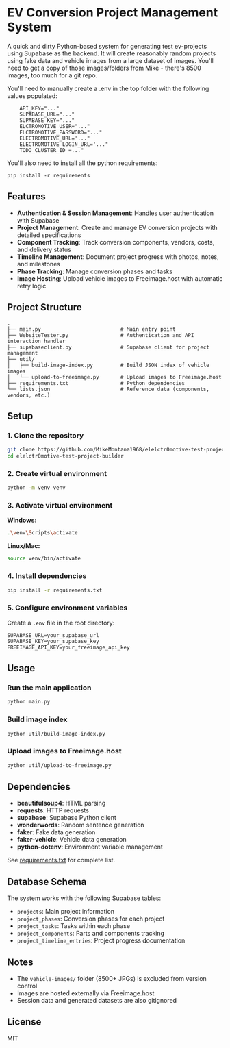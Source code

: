 # EV Conversion Project Management System

A quick and dirty Python-based system for generating test ev-projects using Supabase as the backend.
It will create reasonably random projects using fake data and vehicle images from a large dataset of images. You'll need to get a copy of those images/folders from Mike - there's 8500 images, too much for a git repo.

You'll need to manually create a .env in  the top folder with the following values populated:

```
    API_KEY="..."
    SUPABASE_URL="..."
    SUPABASE_KEY="..."
    ELCTROMOTIVE_USER="..."
    ELCTROMOTIVE_PASSWORD="..."
    ELECTROMOTIVE_URL='..."
    ELECTROMOTIVE_LOGIN_URL='..."
    TODO_CLUSTER_ID =..."
```

You'll also need to install all the python requirements:
```
pip install -r requirements
```

## Features

- **Authentication & Session Management**: Handles user authentication with Supabase
- **Project Management**: Create and manage EV conversion projects with detailed specifications
- **Component Tracking**: Track conversion components, vendors, costs, and delivery status
- **Timeline Management**: Document project progress with photos, notes, and milestones
- **Phase Tracking**: Manage conversion phases and tasks
- **Image Hosting**: Upload vehicle images to Freeimage.host with automatic retry logic

## Project Structure

```
.
├── main.py                          # Main entry point
├── WebsiteTester.py                 # Authentication and API interaction handler
├── supabaseclient.py                # Supabase client for project management
├── util/
│   ├── build-image-index.py         # Build JSON index of vehicle images
│   └── upload-to-freeimage.py       # Upload images to Freeimage.host
├── requirements.txt                 # Python dependencies
└── lists.json                       # Reference data (components, vendors, etc.)
```

## Setup

### 1. Clone the repository

```bash
git clone https://github.com/MikeMontana1968/elelctr0motive-test-project-builder.git
cd elelctr0motive-test-project-builder
```

### 2. Create virtual environment

```bash
python -m venv venv
```

### 3. Activate virtual environment

**Windows:**
```bash
.\venv\Scripts\activate
```

**Linux/Mac:**
```bash
source venv/bin/activate
```

### 4. Install dependencies

```bash
pip install -r requirements.txt
```

### 5. Configure environment variables

Create a `.env` file in the root directory:

```env
SUPABASE_URL=your_supabase_url
SUPABASE_KEY=your_supabase_key
FREEIMAGE_API_KEY=your_freeimage_api_key
```

## Usage

### Run the main application

```bash
python main.py
```

### Build image index

```bash
python util/build-image-index.py
```

### Upload images to Freeimage.host

```bash
python util/upload-to-freeimage.py
```

## Dependencies

- **beautifulsoup4**: HTML parsing
- **requests**: HTTP requests
- **supabase**: Supabase Python client
- **wonderwords**: Random sentence generation
- **faker**: Fake data generation
- **faker-vehicle**: Vehicle data generation
- **python-dotenv**: Environment variable management

See [requirements.txt](requirements.txt) for complete list.

## Database Schema

The system works with the following Supabase tables:

- `projects`: Main project information
- `project_phases`: Conversion phases for each project
- `project_tasks`: Tasks within each phase
- `project_components`: Parts and components tracking
- `project_timeline_entries`: Project progress documentation

## Notes

- The `vehicle-images/` folder (8500+ JPGs) is excluded from version control
- Images are hosted externally via Freeimage.host
- Session data and generated datasets are also gitignored

## License

MIT
